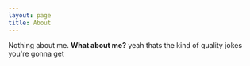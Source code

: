 ```yaml
---
layout: page
title: About
---
```


Nothing about me. **What about me?** yeah thats the kind of quality jokes you're gonna get